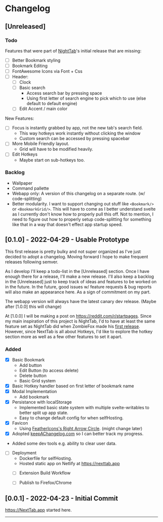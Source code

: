 # Changelog

## [Unreleased]

### Todo
Features that were part of [NightTab](https://www.reddit.com/r/startpages/comments/a9r6f9/inspired_by_all_the_projects_on_this_subreddit_i/)'s initial release that are missing:
- [ ] Better Bookmark styling
- [ ] Bookmark Editing
- [ ] FontAwesome Icons via Font + Css
- [ ] Header:
  - [ ] Clock
  - [ ] Basic search
    - Access search bar by pressing space
    - Using first letter of search engine to pick which to use (else default to default engine)
  - [ ] Edit Accent / main color

New Features:
- [ ] Focus is instantly grabbed by app, not the new tab's search field.
  - This way hotkeys work instantly without clicking the window
  - Custom search can be accessed by pressing spacebar
- [ ] More Mobile Friendly layout.
  - Grid will have to be modified heavily.
- [ ] Edit Hotkeys
  - Maybe start on sub-hotkeys too.


### Backlog
- Wallpaper
- Command pallette
- Webapp only: A version of this changelog on a separate route. (w/ code-splitting)
- Better modularity. I want to support changing out stuff like `<Bookmark/>` or `<BookmarkGrid/>`. This will have to come as I better understand svelte as I currently don't know how to properly pull this off. Not to mention, I need to figure out how to properly setup code-splitting for something like that in a way that doesn't effect app startup speed.

## [0.1.0] - 2022-04-29 - Usable Prototype

This first release is pretty bulky and not super organized as I've just decided to adopt a changelog. Moving forward I hope to make frequent releases following semver.

As I develop I'll keep a todo-list in the [Unreleased] section. Once I have enough there for a release, I'll make a new release. I'll also keep a backlog in the [Unreleased] just to keep track of ideas and features to be worked on in the future. In the future, good issues w/ feature requests & bug reports will also make an appearance here. As a sign of commitment on my part.

The webapp version will always have the latest canary dev release. (Maybe after [1.0.0] this will change)

At [1.0.0] I will be making a post on https://reddit.com/r/startpages. Since my main inspiration of this project is NightTab, I'd to have at least the same feature set as NightTab did when ZombieFox made his [first release](https://www.reddit.com/r/startpages/comments/a9r6f9/inspired_by_all_the_projects_on_this_subreddit_i/). However, since NextTab is all about Hotkeys, I'd like to explore the hotkey section more as well as a few other features to set it apart.

### Added
- [x] Basic Bookmark
  - Add button
  - Edit Button (to access delete)
  - Delete button
  - Basic Grid system
- [x] Basic Hotkey handler based on first letter of bookmark name
- [x] Modal Implementation
  - Add bookmark
- [x] Persistance with localStorage
  - Implemented basic state system with multiple svelte-writables to better split up app state.
  - Easy to change default config for when selfHosting.
- [x] Favicon
  - Using [FeatherIcons's Right Arrow Circle](https://github.com/feathericons/feather/blob/master/icons/arrow-right-circle.svg). (might change later)
- [x] Adopted [keepAChangelog.com](https://keepachangelog.com/en/1.0.0/) so I can better track my progress.
- Added some dev tools e.g. ability to clear user data.
- [ ] Deployment
  - Dockerfile for selfHosting.
  - Hosted static app on Netlify at https://nexttab.app
  - [ ] Extension Build Workflow
  - [ ] Publish to Firefox/Chrome


## [0.0.1] - 2022-04-23 - Initial Commit

https://NextTab.app started here.

---

<!-- [Unreleased]: https://github.com/olivierlacan/keep-a-changelog/compare/v1.0.0...HEAD -->
<!-- [0.0.1]: https://github.com/olivierlacan/keep-a-changelog/releases/tag/v0.0.1 -->